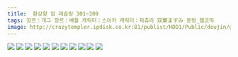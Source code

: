 ```yaml
---
title:  환상향 암 레슬링 301~309
tags: 장르：개그 장르：배틀 캐릭터：스이카 캐릭터：파츄리 双葉ますみ 동방_웹코믹
image: http://crazytempler.ipdisk.co.kr:81/publist/HDD1/Public/doujin/ghap/5759/001.jpg
---
```

<img src="http://crazytempler.ipdisk.co.kr:81/publist/HDD1/Public/doujin/ghap/5759/001.jpg">
<img src="http://crazytempler.ipdisk.co.kr:81/publist/HDD1/Public/doujin/ghap/5759/002.jpg">
<img src="http://crazytempler.ipdisk.co.kr:81/publist/HDD1/Public/doujin/ghap/5759/003.jpg">
<img src="http://crazytempler.ipdisk.co.kr:81/publist/HDD1/Public/doujin/ghap/5759/004.jpg">
<img src="http://crazytempler.ipdisk.co.kr:81/publist/HDD1/Public/doujin/ghap/5759/005.jpg">
<img src="http://crazytempler.ipdisk.co.kr:81/publist/HDD1/Public/doujin/ghap/5759/006.jpg">
<img src="http://crazytempler.ipdisk.co.kr:81/publist/HDD1/Public/doujin/ghap/5759/007.jpg">
<img src="http://crazytempler.ipdisk.co.kr:81/publist/HDD1/Public/doujin/ghap/5759/008.jpg">
<img src="http://crazytempler.ipdisk.co.kr:81/publist/HDD1/Public/doujin/ghap/5759/009.jpg">
<img src="http://crazytempler.ipdisk.co.kr:81/publist/HDD1/Public/doujin/ghap/5759/010.jpg">
<img src="http://crazytempler.ipdisk.co.kr:81/publist/HDD1/Public/doujin/ghap/5759/011.jpg">
